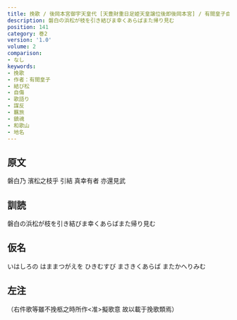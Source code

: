 ```yaml
---
title: 挽歌 / 後岡本宮御宇天皇代 [天豊財重日足姫天皇譲位後即後岡本宮] / 有間皇子自傷結松枝歌二首
description: 磐白の浜松が枝を引き結びま幸くあらばまた帰り見む
position: 141
category: 巻2
version: '1.0'
volume: 2
comparison:
- なし
keywords:
- 挽歌
- 作者：有間皇子
- 結び松
- 自傷
- 歌語り
- 謀反
- 羈旅
- 鎮魂
- 和歌山
- 地名
---
```


## 原文

磐白乃 濱松之枝乎 引結 真幸有者 亦還見武

## 訓読

磐白の浜松が枝を引き結びま幸くあらばまた帰り見む

## 仮名

いはしろの はままつがえを ひきむすび まさきくあらば またかへりみむ

## 左注

（右件歌等雖不挽柩之時所作<准>擬歌意 故以載于挽歌類焉）
